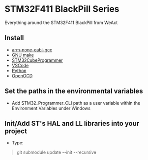 # STM32F411 BlackPill Series
Everything around the STM32F411 BlackPill from WeAct

## Install
- [arm-none-eabi-gcc](https://developer.arm.com/downloads/-/arm-gnu-toolchain-downloads)
- [GNU make](https://sourceforge.net/projects/gnuwin32/files/make/3.81/make-3.81.exe/download?use_mirror=kumisystems&download=)
- [STM32CubeProgrammer](https://www.st.com/en/development-tools/stm32cubeprog.html)
- [VSCode](https://code.visualstudio.com/download)
- [Python](https://www.python.org/downloads/)
- [OpenOCD](https://github.com/ilg-archived/openocd/releases/download/v0.10.0-12-20190422/gnu-mcu-eclipse-openocd-0.10.0-12-20190422-2015-win64.zip)

## Set the paths in the environmental variables
- Add STM32_Programmer_CLI path as a user variable within the Environment Variables under Windows

## Init/Add ST's HAL and LL libraries into your project
- Type:
> git submodule update --init --recursive
